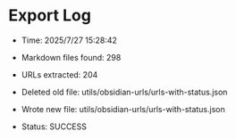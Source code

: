 # Export Log
- Time: 2025/7/27 15:28:42

- Markdown files found: 298
- URLs extracted: 204
- Deleted old file: utils/obsidian-urls/urls-with-status.json
- Wrote new file: utils/obsidian-urls/urls-with-status.json
- Status: SUCCESS
